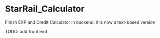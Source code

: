 # StarRail_Calculator

Finish EXP and Credit Calculator in backend, it is now a text-based version

TODO: add front end

